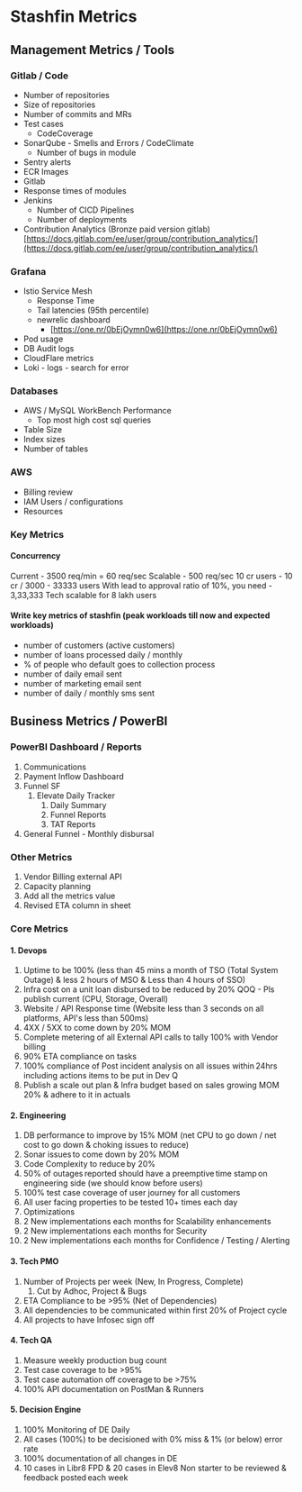 # Stashfin Metrics

## Management Metrics / Tools

### Gitlab / Code

- Number of repositories
- Size of repositories
- Number of commits and MRs
- Test cases
    - CodeCoverage
- SonarQube - Smells and Errors / CodeClimate
    - Number of bugs in module
- Sentry alerts
- ECR Images
- Gitlab
- Response times of modules
- Jenkins
    - Number of CICD Pipelines
    - Number of deployments
- Contribution Analytics (Bronze paid version gitlab)
    [https://docs.gitlab.com/ee/user/group/contribution_analytics/](https://docs.gitlab.com/ee/user/group/contribution_analytics/)

### Grafana

- Istio Service Mesh
    - Response Time
    - Tail latencies (95th percentile)
    - newrelic dashboard
        - [https://one.nr/0bEjOymn0w6](https://one.nr/0bEjOymn0w6)
- Pod usage
- DB Audit logs
- CloudFlare metrics
- Loki -  logs - search for error

### Databases

- AWS / MySQL WorkBench Performance
    - Top most high cost sql queries
- Table Size
- Index sizes
- Number of tables

### AWS

- Billing review
- IAM Users / configurations
- Resources

### Key Metrics

#### Concurrency

Current - 3500 req/min = 60 req/sec
Scalable - 500 req/sec
10 cr users - 10 cr / 3000 - 33333 users
With lead to approval ratio of 10%, you need - 3,33,333
Tech scalable for 8 lakh users

#### Write key metrics of stashfin (peak workloads till now and expected workloads)

- number of customers (active customers)
- number of loans processed daily / monthly
- % of people who default goes to collection process
- number of daily email sent
- number of marketing email sent
- number of daily / monthly sms sent

## Business Metrics / PowerBI

### PowerBI Dashboard / Reports

1. Communications
2. Payment Inflow Dashboard
3. Funnel SF
    1. Elevate Daily Tracker
        1. Daily Summary
        2. Funnel Reports
        3. TAT Reports
4. General Funnel - Monthly disbursal

### Other Metrics

1. Vendor Billing external API
2. Capacity planning
3. Add all the metrics value
4. Revised ETA column in sheet

### Core Metrics

#### 1. Devops

1. Uptime to be 100% (less than 45 mins a month of TSO (Total System Outage) & less 2 hours of MSO & Less than 4 hours of SSO)
2. Infra cost on a unit loan disbursed to be reduced by 20% QOQ - Pls publish current (CPU, Storage, Overall)
3. Website / API Response time (Website less than 3 seconds on all platforms, API's less than 500ms)
4. 4XX / 5XX to come down by 20% MOM
5. Complete metering of all External API calls to tally 100% with Vendor billing
6. 90% ETA compliance on tasks
7. 100% compliance of Post incident analysis on all issues within 24hrs including actions items to be put in Dev Q
8. Publish a scale out plan & Infra budget based on sales growing MOM 20% & adhere to it in actuals

#### 2. Engineering

1. DB performance to improve by 15% MOM (net CPU to go down / net cost to go down & choking issues to reduce)
2. Sonar issues to come down by 20% MOM
3. Code Complexity to reduce by 20%
4. 50% of outages reported should have a preemptive time stamp on engineering side (we should know before users)
5. 100% test case coverage of user journey for all customers
6. All user facing properties to be tested 10+ times each day
7. Optimizations
1. 2 New implementations each months for Scalability enhancements
2. 2 New implementations each months for Security
3. 2 New implementations each months for Confidence / Testing / Alerting

#### 3. Tech PMO

1. Number of Projects per week (New, In Progress, Complete)
    1. Cut by Adhoc, Project & Bugs
2. ETA Compliance to be >95% (Net of Dependencies)
3. All dependencies to be communicated within first 20% of Project cycle
4. All projects to have Infosec sign off

#### 4. Tech QA

1. Measure weekly production bug count
2. Test case coverage to be >95%
3. Test case automation off coverage to be >75%
4. 100% API documentation on PostMan & Runners

#### 5. Decision Engine

1. 100% Monitoring of DE Daily
2. All cases (100%) to be decisioned with 0% miss & 1% (or below) error rate
3. 100% documentation of all changes in DE
4. 10 cases in Libr8 FPD & 20 cases in Elev8 Non starter to be reviewed & feedback posted each week
